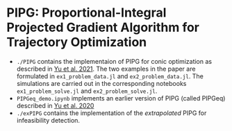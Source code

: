 # PIPG: Proportional-Integral Projected Gradient Algorithm for Trajectory Optimization

- `./PIPG` contains the implementaion of PIPG for conic optimization as described in [Yu et al. 2021](https://arxiv.org/abs/2108.10260). The two examples in the paper are formulated in `ex1_problem_data.jl` and `ex2_problem_data.jl`. The simulations are carried out in the corresponding notebooks `ex1_problem_solve.jl` and `ex2_problem_solve.jl`.
- `PIPGeq_demo.ipynb` implements an earlier version of PIPG (called PIPGeq) described in [Yu et al. 2020](https://doi.org/10.1109/LCSYS.2020.3044977)
- `./exPIPG` contains the implementation of the _extrapolated_ PIPG for infeasibility detection. 
